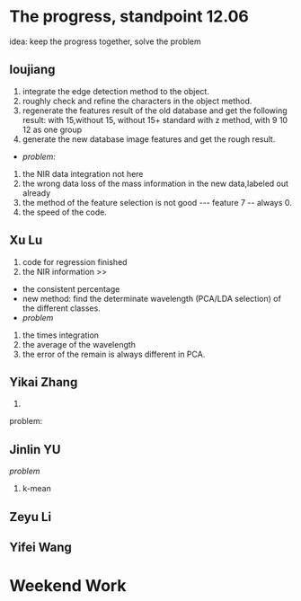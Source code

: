 # The progress, standpoint 12.06
idea: keep the progress together, solve the problem
## loujiang
1. integrate the edge detection method to the object. 
2. roughly check and refine the characters in the object method.
3. regenerate the features result of the old database and get the following result: with 15,without 15, without 15+ standard with z method, with 9 10 12 as one group 
4. generate the new database image features and get the rough result.
* _problem:_
1. the NIR data integration not here
2. the wrong data loss of the mass information in the new data,labeled out already
3. the method of the feature selection is not good --- feature 7 -- always 0.
4. the speed of the code.

## Xu Lu

1. code for regression finished
2. the NIR information >> 
* the consistent percentage
* new method: find the determinate wavelength (PCA/LDA selection) of the different classes.
* _problem_ 
1. the times integration
2. the average of the wavelength
3. the error of the remain is always different in PCA. 

## Yikai Zhang
1. 
problem:


## Jinlin YU


_problem_
1. k-mean

## Zeyu Li

## Yifei Wang


# Weekend Work